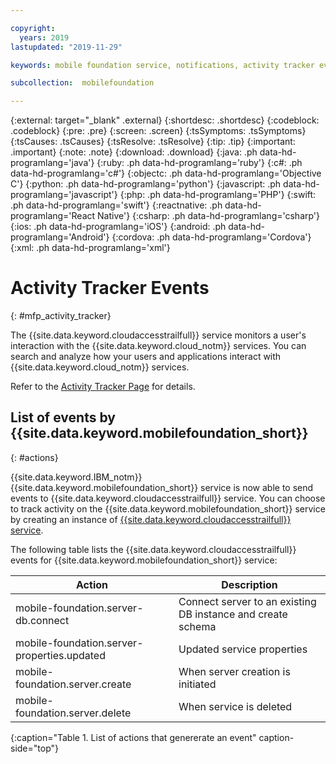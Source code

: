 ```yaml
---

copyright:
  years: 2019
lastupdated: "2019-11-29"

keywords: mobile foundation service, notifications, activity tracker events, activity tracker, mobile-foundation.server-db.connect, mobile-foundation.server-properties.updated, mobile-foundation.server.create, mobile-foundation.server.delete

subcollection:  mobilefoundation

---
```


{:external: target="_blank" .external}
{:shortdesc: .shortdesc}
{:codeblock: .codeblock}
{:pre: .pre}
{:screen: .screen}
{:tsSymptoms: .tsSymptoms}
{:tsCauses: .tsCauses}
{:tsResolve: .tsResolve}
{:tip: .tip}
{:important: .important}
{:note: .note}
{:download: .download}
{:java: .ph data-hd-programlang='java'}
{:ruby: .ph data-hd-programlang='ruby'}
{:c#: .ph data-hd-programlang='c#'}
{:objectc: .ph data-hd-programlang='Objective C'}
{:python: .ph data-hd-programlang='python'}
{:javascript: .ph data-hd-programlang='javascript'}
{:php: .ph data-hd-programlang='PHP'}
{:swift: .ph data-hd-programlang='swift'}
{:reactnative: .ph data-hd-programlang='React Native'}
{:csharp: .ph data-hd-programlang='csharp'}
{:ios: .ph data-hd-programlang='iOS'}
{:android: .ph data-hd-programlang='Android'}
{:cordova: .ph data-hd-programlang='Cordova'}
{:xml: .ph data-hd-programlang='xml'}

# Activity Tracker Events
{: #mfp_activity_tracker}

The {{site.data.keyword.cloudaccesstrailfull}} service monitors a user's interaction with the {{site.data.keyword.cloud_notm}} services. You can search and analyze how your users and applications interact with {{site.data.keyword.cloud_notm}} services.

Refer to the [Activity Tracker Page](https://cloud.ibm.com/docs/services/Activity-Tracker-with-LogDNA?topic=logdnaat-getting-started#getting-started) for details.

## List of events by {{site.data.keyword.mobilefoundation_short}}
{: #actions}

{{site.data.keyword.IBM_notm}} {{site.data.keyword.mobilefoundation_short}} service is now able to send events to {{site.data.keyword.cloudaccesstrailfull}}
 service. You can choose to track activity on the {{site.data.keyword.mobilefoundation_short}} service by creating an instance of [{{site.data.keyword.cloudaccesstrailfull}}
 service](https://cloud.ibm.com/observe/activitytracker/create).

The following table lists the {{site.data.keyword.cloudaccesstrailfull}} events for {{site.data.keyword.mobilefoundation_short}} service:

|Action                                                      |Description                                                 |
|------------------------------------------------------------|------------------------------------------------------------|
|mobile-foundation.server-db.connect                         |Connect server to an existing DB instance and create schema |
|mobile-foundation.server-properties.updated                 |Updated service properties                                  |
|mobile-foundation.server.create                             |When server creation is initiated                           |
|mobile-foundation.server.delete                             |When service is deleted                                     |
{:caption="Table 1. List of actions that genererate an event" caption-side="top"}

